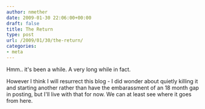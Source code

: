 ```yaml
---
author: nmether
date: 2009-01-30 22:06:00+00:00
draft: false
title: The Return
type: post
url: /2009/01/30/the-return/
categories:
- meta
---
```


Hmm.. it's been a while.  A very long while in fact.  

However I think I will resurrect this blog - I did wonder about quietly
killing it and starting another rather than have the embarassment of an 18
month gap in posting, but I'll live with that for now.   We can at least see
where it goes from here.
